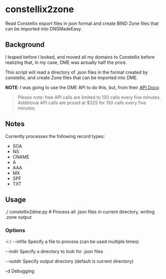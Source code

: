 # constellix2zone

Read Constellix export files in json format and create BIND Zone files that can be imported into DNSMadeEasy.

## Background

I leaped before I looked, and moved all my domains to Constellix before realizing that,
in my case, DME was actually half the price.

This script will read a directory of .json files in the format created by constellix,
and create Zone files that can be imported into DME.

**NOTE**: I was going to use the DME API to do this, but, from their [API Docs](https://dnsmadeeasy.com/technology/rest-api/):

> Please note: free API calls are limited to 150 calls every five minutes. Additional API calls are priced at $325 for 150 calls every five minutes.

## Notes

Currently processes the following record types:

- SOA
- NS
- CNAME
- A
- AAA
- MX
- SPF
- TXT

## Usage

./ constellix2dme.py # Process all .json files in current directory, writing <filename>.zone output

### Options

-i / --infile Specify a file to process (can be used multiple times)

--indir       Specify a directory to look for .json files

--outdir      Specify output directory (default is current directory)

-d            Debugging
